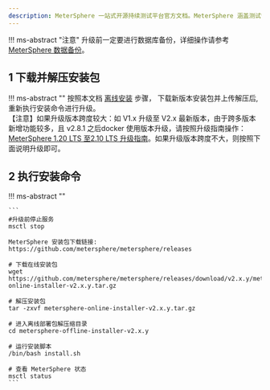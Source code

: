 ```yaml
---
description: MeterSphere 一站式开源持续测试平台官方文档。MeterSphere 涵盖测试管理、接口测试、UI 测试和性能测试等功能，全面兼容 JMeter、Selenium 等主流开源标准，有效助力开发和测试团队充分利用云弹性进行高度可 扩展的自动化测试，加速高质量的软件交付。
---
```


!!! ms-abstract "注意"
    升级前一定要进行数据库备份，详细操作请参考 [MeterSphere 数据备份](./backup_data.md)。

## 1 下载并解压安装包
!!! ms-abstract ""
    按照本文档 [离线安装](./offline_installation.md) 步骤， 下载新版本安装包并上传解压后, 重新执行安装命令进行升级。<br>
    【注意】如果升级版本跨度较大：如 V1.x 升级至 V2.x 最新版本，由于跨多版本新增功能较多，且 v2.8.1 之后docker 使用版本升级，请按照升级指南操作： [MeterSphere 1.20 LTS 至2.10 LTS 升级指南](https://kb.fit2cloud.com/?p=9a46f075-5cfe-46de-81f8-ab5278699697)。如果升级版本跨度不大，则按照下面说明升级即可。

## 2 执行安装命令
!!! ms-abstract ""

    ```
    #升级前停止服务
    msctl stop

    MeterSphere 安装包下载链接: https://github.com/metersphere/metersphere/releases

    # 下载在线安装包
    wget https://github.com/metersphere/metersphere/releases/download/v2.x.y/metersphere-online-installer-v2.x.y.tar.gz
    
    # 解压安装包
    tar -zxvf metersphere-online-installer-v2.x.y.tar.gz

    # 进入离线部署包解压缩目录
    cd metersphere-offline-installer-v2.x.y
    
    # 运行安装脚本
    /bin/bash install.sh
    
    # 查看 MeterSphere 状态
    msctl status
    ```
